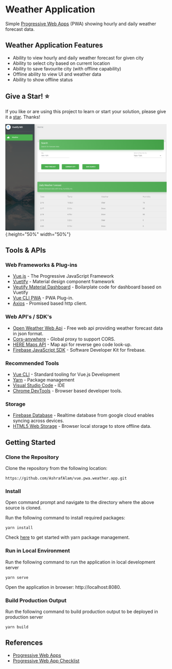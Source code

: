 # Weather Application

Simple [Progressive Web Apps](https://developers.google.com/web/progressive-web-apps/) (PWA) showing hourly and daily weather forecast data.

## Weather Application Features

- Ability to view hourly and daily weather forecast for given city
- Ability to select city based on current location
- Ability to save favourite city (with offline capability)
- Offline ability to view UI and weather data
- Ability to show offline status

## Give a Star! :star:

If you like or are using this project to learn or start your solution, please give it a [star](https://github.com/EISK/eisk.webapi). Thanks!

![weather web app](./public/img/app-screen.PNG){:height="50%" width="50%"}

## Tools & APIs

### Web Frameworks & Plug-ins

- [Vue.js](https://vuejs.org/) - The Progressive
  JavaScript Framework
- [Vuetify](https://vuetifyjs.com/en/) - Material design component framework
- [Veutify Material Dashboard](https://www.creative-tim.com/product/vuetify-material-dashboard) - Boilarplate code for dashboard based on Vuetify
- [Vue CLI PWA](https://naturaily.com/blog/pwa-vue-cli-3) - PWA Plug-in.
- [Axios](https://github.com/axios/axios) - Promised based http client.

### Web API's / SDK's

- [Open Weather Web Api](https://openweathermap.org/api) - Free web api providing weather forecast data in json format.
- [Cors-anywhere](https://cors-anywhere.herokuapp.com) - Global proxy to support CORS.
- [HERE Maps API](https://developer.here.com/documentation/maps/topics/overview.html) - Map api for reverse geo code look-up.
- [Firebase JavaScript SDK](https://firebase.google.com/docs/web/setup) - Software Developer Kit for firebase.

### Recommended Tools

- [Vue CLI](https://cli.vuejs.org/) - Standard tooling for Vue.js Development
- [Yarn](https://yarnpkg.com/en/) - Package management
- [Visual Studio Code](https://code.visualstudio.com/) - IDE
- [Chrome DevTools](https://developers.google.com/web/tools/chrome-devtools/) - Browser based developer tools.

### Storage

- [Firebase Database](https://firebase.google.com/docs/database) - Realtime database from google cloud enables syncing across devices.
- [HTML5 Web Storage](https://www.w3schools.com/html/html5_webstorage.asp) - Browser local storage to store offline data.

## Getting Started

### Clone the Repository

Clone the repository from the following location:

    https://github.com/AshrafAlam/vue.pwa.weather.app.git

### Install

Open command prompt and navigate to the directory where the above source is cloned.

Run the following command to install required packages:

    yarn install

Check [here](https://yarnpkg.com/lang/en/docs/getting-started/) to get started with yarn package management.

### Run in Local Environment

Run the following command to run the application in local development server

    yarn serve

Open the application in browser: http://localhost:8080.

### Build Production Output

Run the following command to build production output to be deployed in production server

    yarn build

## References
* [Progressive Web Apps](https://developers.google.com/web/progressive-web-apps/)
* [Progressive Web App Checklist](https://developers.google.com/web/progressive-web-apps/checklist)
